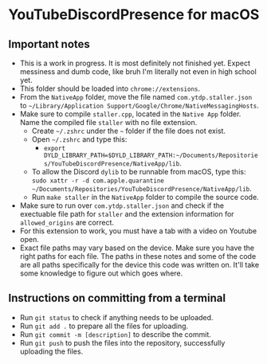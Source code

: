 # YouTubeDiscordPresence for macOS
## Important notes
 - This is a work in progress. It is most definitely not finished yet. Expect messiness and dumb code, like bruh I'm literally not even in high school yet.
 - This folder should be loaded into ```chrome://extensions```.
 - From the ```NativeApp``` folder, move the file named ```com.ytdp.staller.json``` to ```~/Library/Application Support/Google/Chrome/NativeMessagingHosts```.
 - Make sure to compile ```staller.cpp```, located in the ```Native App``` folder. Name the compiled file ```staller``` with no file extension.
   - Create ```~/.zshrc``` under the ```~``` folder if the file does not exist.
   - Open ```~/.zshrc``` and type this:
     - ```export DYLD_LIBRARY_PATH=$DYLD_LIBRARY_PATH:~/Documents/Repositories/YouTubeDiscordPresence/NativeApp/lib```.
   - To allow the Discord ```dylib``` to be runnable from macOS, type this:
   ```sudo xattr -r -d com.apple.quarantine ~/Documents/Repositories/YouTubeDiscordPresence/NativeApp/lib```.
   - Run ```make staller``` in the ```NativeApp``` folder to compile the source code.
 - Make sure to run over ```com.ytdp.staller.json``` and check if the exectuable file path for ```staller``` and the extension information for ```allowed_origins``` are correct.
 - For this extension to work, you must have a tab with a video on Youtube open.
 - Exact file paths may vary based on the device. Make sure you have the right paths for each file. The paths in these notes and some of the code are all paths specifically for the device this code was written on. It'll take some knowledge to figure out which goes where.
## Instructions on committing from a terminal
 - Run ```git status``` to check if anything needs to be uploaded.
 - Run ```git add .``` to prepare all the files for uploading.
 - Run ```git commit -m [description]``` to describe the commit.
 - Run ```git push``` to push the files into the repository, successfully uploading the files.